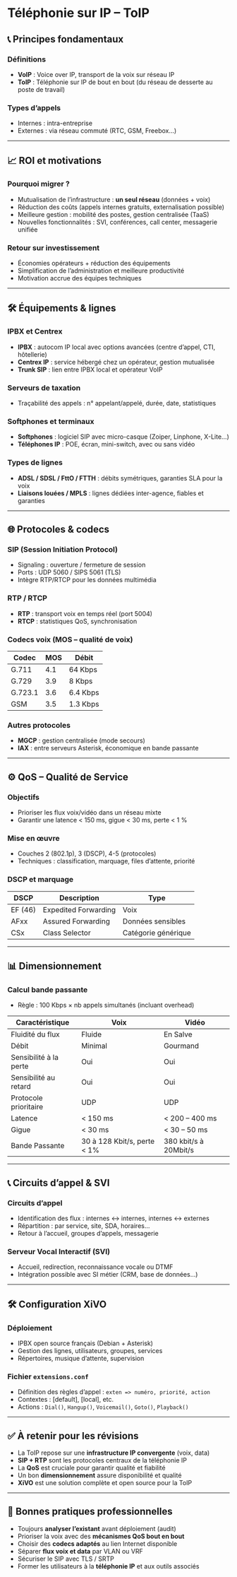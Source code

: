 # Téléphonie sur IP – ToIP
## 📞 Principes fondamentaux

### Définitions

- **VoIP** : Voice over IP, transport de la voix sur réseau IP
- **ToIP** : Téléphonie sur IP de bout en bout (du réseau de desserte au poste de travail)

### Types d’appels

- Internes : intra-entreprise
- Externes : via réseau commuté (RTC, GSM, Freebox…)

---

## 📈 ROI et motivations

### Pourquoi migrer ?

- Mutualisation de l’infrastructure : **un seul réseau** (données + voix)
- Réduction des coûts (appels internes gratuits, externalisation possible)
- Meilleure gestion : mobilité des postes, gestion centralisée (TaaS)
- Nouvelles fonctionnalités : SVI, conférences, call center, messagerie unifiée

### Retour sur investissement

- Économies opérateurs + réduction des équipements
- Simplification de l’administration et meilleure productivité
- Motivation accrue des équipes techniques

---

## 🛠️ Équipements & lignes

### IPBX et Centrex

- **IPBX** : autocom IP local avec options avancées (centre d’appel, CTI, hôtellerie)
- **Centrex IP** : service hébergé chez un opérateur, gestion mutualisée
- **Trunk SIP** : lien entre IPBX local et opérateur VoIP

### Serveurs de taxation

- Traçabilité des appels : n° appelant/appelé, durée, date, statistiques

### Softphones et terminaux

- **Softphones** : logiciel SIP avec micro-casque (Zoiper, Linphone, X-Lite…)
- **Téléphones IP** : POE, écran, mini-switch, avec ou sans vidéo

### Types de lignes

- **ADSL / SDSL / FttO / FTTH** : débits symétriques, garanties SLA pour la voix
- **Liaisons louées / MPLS** : lignes dédiées inter-agence, fiables et garanties

---

## 🌐 Protocoles & codecs

### SIP (Session Initiation Protocol)

- Signaling : ouverture / fermeture de session
- Ports : UDP 5060 / SIPS 5061 (TLS)
- Intègre RTP/RTCP pour les données multimédia

### RTP / RTCP

- **RTP** : transport voix en temps réel (port 5004)
- **RTCP** : statistiques QoS, synchronisation

### Codecs voix (MOS – qualité de voix)

|Codec|MOS|Débit|
|---|---|---|
|G.711|4.1|64 Kbps|
|G.729|3.9|8 Kbps|
|G.723.1|3.6|6.4 Kbps|
|GSM|3.5|1.3 Kbps|

### Autres protocoles

- **MGCP** : gestion centralisée (mode secours)
- **IAX** : entre serveurs Asterisk, économique en bande passante

---

## ⚙️ QoS – Qualité de Service

### Objectifs

- Prioriser les flux voix/vidéo dans un réseau mixte
- Garantir une latence < 150 ms, gigue < 30 ms, perte < 1 %

### Mise en œuvre

- Couches 2 (802.1p), 3 (DSCP), 4-5 (protocoles)
- Techniques : classification, marquage, files d’attente, priorité

### DSCP et marquage

|DSCP|Description|Type|
|---|---|---|
|EF (46)|Expedited Forwarding|Voix|
|AFxx|Assured Forwarding|Données sensibles|
|CSx|Class Selector|Catégorie générique|

---

## 📊 Dimensionnement

### Calcul bande passante

- Règle : 100 Kbps × nb appels simultanés (incluant overhead)

| Caractéristique        | Voix                        | Vidéo                 |
| ---------------------- | --------------------------- | --------------------- |
| Fluidité du flux       | Fluide                      | En Salve              |
| Débit                  | Minimal                     | Gourmand              |
| Sensibilité à la perte | Oui                         | Oui                   |
| Sensibilité au retard  | Oui                         | Oui                   |
| Protocole prioritaire  | UDP                         | UDP                   |
| Latence                | < 150 ms                    | < 200 – 400 ms        |
| Gigue                  | < 30 ms                     | < 30 – 50 ms          |
| Bande Passante         | 30 à 128 Kbit/s, perte < 1% | 380 kbit/s à 20Mbit/s |

---

## 📞 Circuits d’appel & SVI

### Circuits d’appel

- Identification des flux : internes ↔ internes, internes ↔ externes
- Répartition : par service, site, SDA, horaires…
- Retour à l’accueil, groupes d’appels, messagerie

### Serveur Vocal Interactif (SVI)

- Accueil, redirection, reconnaissance vocale ou DTMF
- Intégration possible avec SI métier (CRM, base de données…)

---

## 🛠️ Configuration XiVO

### Déploiement

- IPBX open source français (Debian + Asterisk)
- Gestion des lignes, utilisateurs, groupes, services
- Répertoires, musique d’attente, supervision

### Fichier `extensions.conf`

- Définition des règles d’appel : `exten => numéro, priorité, action`
- Contextes : [default], [local], etc.
- Actions : `Dial()`, `Hangup()`, `Voicemail()`, `Goto()`, `Playback()`

---

## ✅ À retenir pour les révisions

- La ToIP repose sur une **infrastructure IP convergente** (voix, data)
- **SIP + RTP** sont les protocoles centraux de la téléphonie IP
- La **QoS** est cruciale pour garantir qualité et fiabilité
- Un bon **dimensionnement** assure disponibilité et qualité
- **XiVO** est une solution complète et open source pour la ToIP

---

## 📌 Bonnes pratiques professionnelles

- Toujours **analyser l’existant** avant déploiement (audit)
- Prioriser la voix avec des **mécanismes QoS bout en bout**
- Choisir des **codecs adaptés** au lien Internet disponible
- Séparer **flux voix et data** par VLAN ou VRF
- Sécuriser le SIP avec TLS / SRTP
- Former les utilisateurs à la **téléphonie IP** et aux outils associés